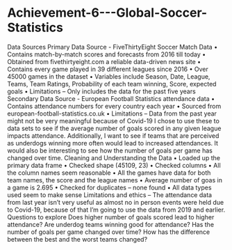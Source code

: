 # Achievement-6---Global-Soccer-Statistics
Data Sources
Primary Data Source - FiveThirtyEight Soccer Match Data
•	Contains match-by-match scores and forecasts from 2016 till today
•	Obtained from fivethirtyeight.com a reliable data-driven news site
•	Contains every game played in 39 different leagues since 2016
•	Over 45000 games in the dataset
•	Variables include Season, Date, League, Teams, Team Ratings, Probability of each team winning, Score, expected goals
•	Limitations – Only includes the data for the past five years
Secondary Data Source - European Football Statistics attendance data
•	Contains attendance numbers for every country each year
•	Sourced from european-football-statistics.co.uk
•	Limitations – Data from the past year might not be very meaningful because of Covid-19
I chose to use these to data sets to see if the average number of goals scored in any given league impacts attendance. Additionally, I want to see if teams that are perceived as underdogs winning more often would lead to increased attendances. It would also be interesting to see how the number of goals per game has changed over time. 
Cleaning and Understanding the Data
•	Loaded up the primary data frame
•	Checked shape (45109, 23)
•	Checked columns
•	All the column names seem reasonable
•	All the games have data for both team names, the score and the league names
•	Average number of goas in a game is 2.695
•	Checked for duplicates – none found
•	All data types used seem to make sense
Limitations and ethics – The attendance data from last year isn’t very useful as almost no in person events were held due to Covid-19, because of that I’m going to use the data from 2019 and earlier.
Questions to explore
Does higher number of goals scored lead to higher attendance?
Are underdog teams winning good for attendance?
Has the number of goals per game changed over time?
How has the difference between the best and the worst teams changed?

